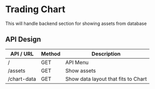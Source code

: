 # Trading Chart

This will handle backend section for showing assets from database

## API Design

| API / URL   | Method | Description                         |
| ----------- | ------ | ----------------------------------- |
| /           | GET    | API Menu                            |
| /assets     | GET    | Show assets                         |
| /chart-data | GET    | Show data layout that fits to Chart |
